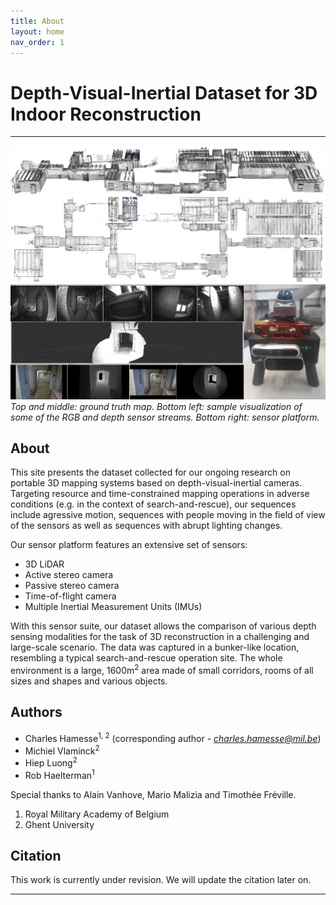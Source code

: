 ```yaml
---
title: About
layout: home
nav_order: 1
---
```


# Depth-Visual-Inertial Dataset for 3D Indoor Reconstruction

---

![Image](assets/images/whole-map-alt.jpg)
![Image](assets/images/rig-sample.jpg)
*Top and middle: ground truth map. Bottom left: sample visualization of some of the RGB and depth sensor streams. Bottom right: sensor platform.*


## About 
This site presents the dataset collected for our ongoing research on portable 3D mapping systems based on depth-visual-inertial cameras. Targeting resource and time-constrained mapping operations in adverse conditions (e.g. in the context of search-and-rescue), our sequences include agressive motion, sequences with people moving in the field of view of the sensors as well as sequences with abrupt lighting changes.

Our sensor platform features an extensive set of sensors:
- 3D LiDAR
- Active stereo camera
- Passive stereo camera
- Time-of-flight camera
- Multiple Inertial Measurement Units (IMUs)

With this sensor suite, our dataset allows the comparison of various depth sensing modalities for the task of 3D reconstruction in a challenging and large-scale scenario. The data was captured in a bunker-like location, resembling a typical search-and-rescue operation site. The whole environment is a large, 1600m<sup>2</sup> area made of small corridors, rooms of all sizes and shapes and various objects. 

## Authors 

- Charles Hamesse<sup>1, 2</sup> (corresponding author - *charles.hamesse@mil.be*)
- Michiel Vlaminck<sup>2</sup> 
- Hiep Luong<sup>2</sup> 
- Rob Haelterman<sup>1</sup> 

Special thanks to Alain Vanhove, Mario Malizia and Timothée Fréville.

1. Royal Military Academy of Belgium
2. Ghent University


## Citation

This work is currently under revision. We will update the citation later on.


----

[^1]: [It can take up to 10 minutes for changes to your site to publish after you push the changes to GitHub](https://docs.github.com/en/pages/setting-up-a-github-pages-site-with-jekyll/creating-a-github-pages-site-with-jekyll#creating-your-site).

[^2]: [It can take up to 10 minutes for changes to your site to publish after you push the changes to GitHub](https://docs.github.com/en/pages/setting-up-a-github-pages-site-with-jekyll/creating-a-github-pages-site-with-jekyll#creating-your-site).

[Just the Docs]: https://just-the-docs.github.io/just-the-docs/
[GitHub Pages]: https://docs.github.com/en/pages
[README]: https://github.com/just-the-docs/just-the-docs-template/blob/main/README.md
[Jekyll]: https://jekyllrb.com
[GitHub Pages / Actions workflow]: https://github.blog/changelog/2022-07-27-github-pages-custom-github-actions-workflows-beta/
[use this template]: https://github.com/just-the-docs/just-the-docs-template/generate
